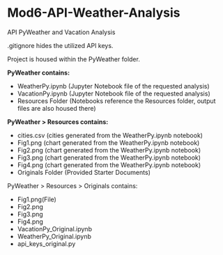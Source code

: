 # Mod6-API-Weather-Analysis
API PyWeather and Vacation Analysis

.gitignore hides the utilized API keys.

Project is housed within the PyWeather folder.

**PyWeather contains:**
- WeatherPy.ipynb (Jupyter Notebook file of the requested analysis)
- VacationPy.ipynb (Jupyter Notebook file of the requested analysis)
- Resources Folder (Notebooks reference the Resources folder, output files are also housed there)

**PyWeather > Resources contains:**
- cities.csv (cities generated from the WeatherPy.ipynb notebook)
- Fig1.png (chart generated from the WeatherPy.ipynb notebook)
- Fig2.png (chart generated from the WeatherPy.ipynb notebook)
- Fig3.png (chart generated from the WeatherPy.ipynb notebook)
- Fig4.png (chart generated from the WeatherPy.ipynb notebook)
- Originals Folder (Provided Starter Documents)

PyWeather > Resources > Originals contains:
- Fig1.png(File)
- Fig2.png
- Fig3.png
- Fig4.png
- VacationPy_Original.ipynb
- WeatherPy_Original.ipynb
- api_keys_original.py
